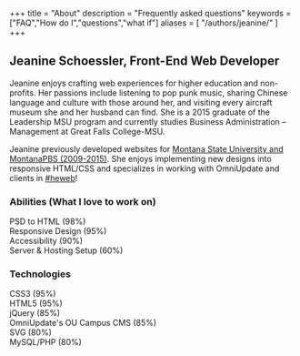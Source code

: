 +++
title = "About"
description = "Frequently asked questions"
keywords = ["FAQ","How do I","questions","what if"]
aliases = [
    "/authors/jeanine/" 
]
+++

Jeanine Schoessler, Front-End Web Developer
-----------

Jeanine enjoys crafting web experiences for higher education and non-profits. Her passions include listening to pop punk music, sharing Chinese language and culture with those around her, and visiting every aircraft museum she and her husband can find. She is a 2015 graduate of the Leadership MSU program and currently studies Business Administration – Management at Great Falls College-MSU.

Jeanine previously developed websites for [Montana State University and MontanaPBS (2009-2015)](https://www.linkedin.com/in/satinflame). She enjoys implementing new designs into responsive HTML/CSS and specializes in working with OmniUpdate and clients in [#heweb](https://twitter.com/search?q=%23heweb)!

<h3>Abilities (What I love to work on)</h3>
<div class="progress progress-danger">
<div class="bar" style="width: 98%;">PSD to HTML <span class="sr-only">(98%)</span></div>
</div>
<div class="progress progress-danger">
<div class="bar" style="width: 95%;">Responsive Design <span class="sr-only">(95%)</span></div>
</div>
<div class="progress progress-danger">
<div class="bar" style="width: 90%;">Accessibility <span class="sr-only">(90%)</span></div>
</div>
<div class="progress progress-danger">
<div class="bar" style="width: 60%;">Server &amp; Hosting Setup <span class="sr-only">(60%)</span></div>
</div>
<h3>Technologies</h3>
<div class="progress progress-danger">
<div class="bar" style="width: 95%;">CSS3 <span class="sr-only">(95%)</span></div>
</div>
<div class="progress progress-danger">
<div class="bar" style="width: 95%;">HTML5 <span class="sr-only">(95%)</span></div>
</div>
<div class="progress progress-danger">
<div class="bar" style="width: 85%;">jQuery <span class="sr-only">(85%)</span></div>
</div>
<div class="progress progress-danger">
<div class="bar" style="width: 85%;">OmniUpdate's OU Campus CMS <span class="sr-only">(85%)</span></div>
</div>
<div class="progress progress-danger">
<div class="bar" style="width: 80%;">SVG <span class="sr-only">(80%)</span></div>
</div>
<div class="progress progress-danger">
<div class="bar" style="width: 80%;">MySQL/PHP <span class="sr-only">(80%)</span></div>
</div>